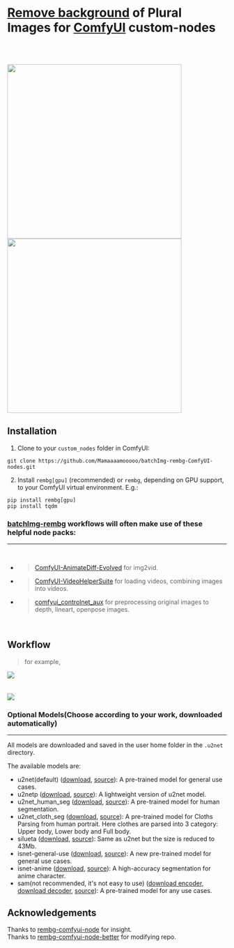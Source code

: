 # [Remove background](https://github.com/danielgatis/rembg) of Plural Images for [ComfyUI](https://github.com/comfyanonymous/ComfyUI) custom-nodes
</br>
</br>

<img src = 'https://github.com/Mamaaaamooooo/batchImg-rembg-ComfyUI-nodes/assets/135937372/d3e05963-b047-4900-aa58-10f1e1b0980c' width="400" height="400"></img>
<img src = 'https://github.com/Mamaaaamooooo/batchImg-rembg-ComfyUI-nodes/assets/135937372/bef5f8b4-3976-4c59-848f-7e77df6bd5a3' width="400" height="400"></img>


## Installation 

1. Clone to your `custom_nodes` folder in ComfyUI:

```
git clone https://github.com/Mamaaaamooooo/batchImg-rembg-ComfyUI-nodes.git
```

2. Install `rembg[gpu]` (recommended) or `rembg`, depending on GPU support, to your ComfyUI virtual environment. E.g.:

```
pip install rembg[gpu]
pip install tqdm
```


### [batchImg-rembg](https://github.com/Mamaaaamooooo/batchImg-rembg-ComfyUI-nodes) workflows will often make use of these helpful node packs:
---
</br>

- > [ComfyUI-AnimateDiff-Evolved](https://github.com/Kosinkadink/ComfyUI-AnimateDiff-Evolved) for img2vid.
- > [ComfyUI-VideoHelperSuite](https://github.com/Kosinkadink/ComfyUI-VideoHelperSuite) for loading videos, combining images into videos.
- > [comfyui_controlnet_aux](https://github.com/Fannovel16/comfy_controlnet_preprocessors) for preprocessing original images to depth, lineart, openpose images. 
</br>
    
## Workflow 
> for example,
<img src= 'https://github.com/Mamaaaamooooo/batchImg-rembg-ComfyUI-nodes/assets/135937372/a516f83b-f149-45be-9dba-31c35c719f3b'>

</br>
</br>
</br>
<img src = 'https://github.com/Mamaaaamooooo/batchImg-rembg-ComfyUI-nodes/assets/135937372/17966afa-0b8a-4774-95d0-2c57b3846694'>


### Optional Models(Choose according to your work, downloaded automatically)
---

All models are downloaded and saved in the user home folder in the `.u2net` directory.

The available models are:

- u2net(default) ([download](https://github.com/danielgatis/rembg/releases/download/v0.0.0/u2net.onnx), [source](https://github.com/xuebinqin/U-2-Net)): A pre-trained model for general use cases.
- u2netp ([download](https://github.com/danielgatis/rembg/releases/download/v0.0.0/u2netp.onnx), [source](https://github.com/xuebinqin/U-2-Net)): A lightweight version of u2net model.
- u2net_human_seg ([download](https://github.com/danielgatis/rembg/releases/download/v0.0.0/u2net_human_seg.onnx), [source](https://github.com/xuebinqin/U-2-Net)): A pre-trained model for human segmentation.
- u2net_cloth_seg ([download](https://github.com/danielgatis/rembg/releases/download/v0.0.0/u2net_cloth_seg.onnx), [source](https://github.com/levindabhi/cloth-segmentation)): A pre-trained model for Cloths Parsing from human portrait. Here clothes are parsed into 3 category: Upper body, Lower body and Full body.
- silueta ([download](https://github.com/danielgatis/rembg/releases/download/v0.0.0/silueta.onnx), [source](https://github.com/xuebinqin/U-2-Net/issues/295)): Same as u2net but the size is reduced to 43Mb.
- isnet-general-use ([download](https://github.com/danielgatis/rembg/releases/download/v0.0.0/isnet-general-use.onnx), [source](https://github.com/xuebinqin/DIS)): A new pre-trained model for general use cases.
- isnet-anime ([download](https://github.com/danielgatis/rembg/releases/download/v0.0.0/isnet-anime.onnx), [source](https://github.com/SkyTNT/anime-segmentation)): A high-accuracy segmentation for anime character.
- sam(not recommended, it's not easy to use) ([download encoder](https://github.com/danielgatis/rembg/releases/download/v0.0.0/vit_b-encoder-quant.onnx), [download decoder](https://github.com/danielgatis/rembg/releases/download/v0.0.0/vit_b-decoder-quant.onnx), [source](https://github.com/facebookresearch/segment-anything)): A pre-trained model for any use cases.


## Acknowledgements

Thanks to [rembg-comfyui-node](https://github.com/Jcd1230/rembg-comfyui-node) for insight.</br>
Thanks to [rembg-comfyui-node-better](https://github.com/Loewen-Hob/rembg-comfyui-node-better/tree/main) for modifying repo.

